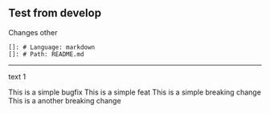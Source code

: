 ## Test from develop
Changes
other 
       
    []: # Language: markdown
    []: # Path: README.md

----
text
1

This is a simple bugfix
This is a simple feat
This is a simple breaking change
This is a another breaking change
